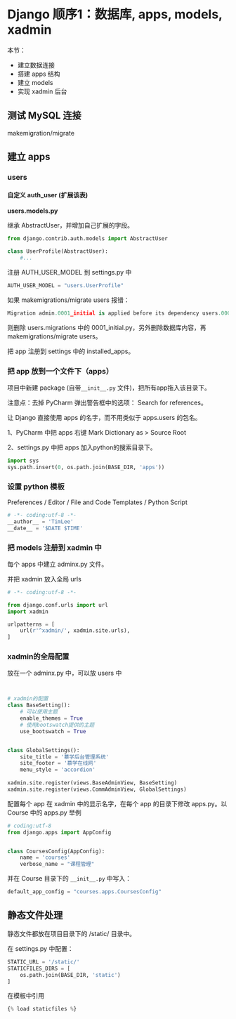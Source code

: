 # Django 顺序1：数据库, apps, models, xadmin

本节：

* 建立数据连接
* 搭建 apps 结构
* 建立 models
* 实现 xadmin 后台



## 测试 MySQL 连接

makemigration/migrate



## 建立 apps

### users

#### 自定义 auth_user (扩展该表)

**users.models.py**

继承 AbstractUser，并增加自己扩展的字段。

  ```python
  from django.contrib.auth.models import AbstractUser

  class UserProfile(AbstractUser):
      #...
  ```

注册 AUTH_USER_MODEL 到 settings.py 中

  ```python
  AUTH_USER_MODEL = "users.UserProfile"
  ```

如果 makemigrations/migrate users 报错：

```python
Migration admin.0001_initial is applied before its dependency users.0001_initial on database 'default'.
```

则删除 users.migrations 中的 0001_initial.py，另外删除数据库内容，再 makemigrations/migrate users。



把 app 注册到 settings 中的 installed_apps。



### 把 app 放到一个文件下（apps）

项目中新建 package (自带`__init__.py` 文件)，把所有app拖入该目录下。

注意点：去掉 PyCharm 弹出警告框中的选项： Search for references。

让 Django 直接使用 apps 的名字，而不用类似于 apps.users 的包名。

1、PyCharm 中把 apps 右键 Mark Dictionary as > Source Root

2、settings.py 中把 apps 加入python的搜索目录下。

```python
import sys
sys.path.insert(0, os.path.join(BASE_DIR, 'apps'))
```



### 设置 python 模板

Preferences / Editor / File and Code Templates / Python Script

```python
# -*- coding:utf-8 -*-
__author__ = 'TimLee'
__date__ = '$DATE $TIME'
```



### 把 models 注册到 xadmin 中

每个 apps 中建立 adminx.py 文件。

并把 xadmin 放入全局 urls

```python
# -*- coding:utf-8 -*-

from django.conf.urls import url
import xadmin

urlpatterns = [
    url(r'^xadmin/', xadmin.site.urls),
]
```





### xadmin的全局配置

放在一个 adminx.py 中，可以放 users 中

```python


# xadmin的配置
class BaseSetting():
    # 可以使用主题
    enable_themes = True
    # 使用bootswatch提供的主题
    use_bootswatch = True


class GlobalSettings():
    site_title = '慕学后台管理系统'
    site_footer = '慕学在线网'
    menu_style = 'accordion'
    
xadmin.site.register(views.BaseAdminView, BaseSetting)
xadmin.site.register(views.CommAdminView, GlobalSettings)
```



配置每个 app 在 xadmin 中的显示名字，在每个 app  的目录下修改 apps.py。以Course 中的 apps.py 举例

```python
# coding:utf-8
from django.apps import AppConfig


class CoursesConfig(AppConfig):
    name = 'courses'
    verbose_name = "课程管理"
```

并在 Course 目录下的 `__init__.py` 中写入：

```python
default_app_config = "courses.apps.CoursesConfig"
```



## 静态文件处理

静态文件都放在项目目录下的 /static/ 目录中。

在 settings.py 中配置：

```python
STATIC_URL = '/static/'
STATICFILES_DIRS = [
    os.path.join(BASE_DIR, 'static')
]
```

在模板中引用

```python
{% load staticfiles %}
```













